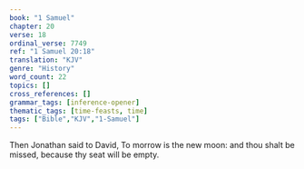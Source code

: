```yaml
---
book: "1 Samuel"
chapter: 20
verse: 18
ordinal_verse: 7749
ref: "1 Samuel 20:18"
translation: "KJV"
genre: "History"
word_count: 22
topics: []
cross_references: []
grammar_tags: [inference-opener]
thematic_tags: [time-feasts, time]
tags: ["Bible","KJV","1-Samuel"]
---
```

Then Jonathan said to David, To morrow is the new moon: and thou shalt be missed, because thy seat will be empty.
